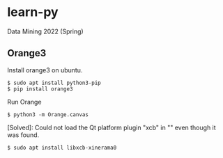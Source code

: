 # learn-py
Data Mining 2022 (Spring)

## Orange3
Install orange3 on ubuntu.
```shell=
$ sudo apt install python3-pip
$ pip install orange3
```
Run Orange
```shell=
$ python3 -m Orange.canvas
```
[Solved]: Could not load the Qt platform plugin "xcb" in "" even though it was found.
```shell=
$ sudo apt install libxcb-xinerama0
```
